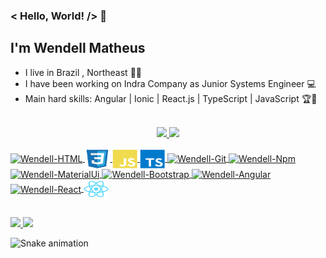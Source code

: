 ### < Hello, World! /> 👋
## I'm Wendell Matheus
- I live in Brazil , Northeast :cactus::palm_tree:
- I have been working on Indra Company as Junior Systems Engineer :computer:
- Main hard skills: Angular | Ionic | React.js | TypeScript | JavaScript :trophy::dart:
<br>

<div align="center">
  <a href="https://github.com/WendellMatheus">
  <img height="180em" src="https://github-readme-stats.vercel.app/api?username=WendellMatheus&show_icons=true&theme=tokyonight&include_all_commits=true&count_private=true"/>
  <img height="180em" src="https://github-readme-stats.vercel.app/api/top-langs/?username=WendellMatheus&layout=compact&langs_count=7&theme=tokyonight"/>
</div>  
<div style="display: inline_block"><br>
   <img align="center" alt="Wendell-HTML" height="30" width="40" src="https://cdn.jsdelivr.net/gh/devicons/devicon/icons/html5/html5-original-wordmark.svg">
  <img align="center" alt="Wendell-CSS" height="30" width="40" src="https://raw.githubusercontent.com/devicons/devicon/master/icons/css3/css3-original.svg">
  <img align="center" alt="Wendell-Js" height="30" width="40" src="https://raw.githubusercontent.com/devicons/devicon/master/icons/javascript/javascript-plain.svg">
  <img align="center" alt="Wendell-Ts" height="30" width="40" src="https://raw.githubusercontent.com/devicons/devicon/master/icons/typescript/typescript-plain.svg">
  <img align="center" alt="Wendell-Git" height="30" width="40" src="https://raw.githubusercontent.com/jmnote/z-icons/master/svg/git.svg">
  <img align="center" alt="Wendell-Npm" height="30" width="40" src="https://cdn.jsdelivr.net/gh/devicons/devicon/icons/npm/npm-original-wordmark.svg">
  <img align="center" alt="Wendell-MaterialUi" height="30" width="40" src="https://cdn.jsdelivr.net/gh/devicons/devicon/icons/materialui/materialui-original.svg">  
  <img align="center" alt="Wendell-Bootstrap" height="30" width="40" src="https://cdn.jsdelivr.net/gh/devicons/devicon/icons/bootstrap/bootstrap-original.svg">  
  <img align="center" alt="Wendell-Angular" height="30" width="40" src="https://cdn.jsdelivr.net/gh/devicons/devicon/icons/angularjs/angularjs-original.svg">
  <img align="center" alt="Wendell-React" height="30" width="40" src="https://cdn.jsdelivr.net/gh/devicons/devicon/icons/ionic/ionic-original.svg"> 
  <img align="center" alt="Wendell-React" height="30" width="40" src="https://raw.githubusercontent.com/devicons/devicon/master/icons/react/react-original.svg"> 
  
  
  ##
 
<div> 
  <a href = "mailto:wendellmatheus77@gmail.com"><img src="https://img.shields.io/badge/-Gmail-%23333?style=for-the-badge&logo=gmail&logoColor=white" target="_blank">
 <a href="https://www.linkedin.com/in/wendell-matheus-8018721ab" target="_blank"><img src="https://img.shields.io/badge/-LinkedIn-%230077B5?style=for-the-badge&logo=linkedin&logoColor=white" target="_blank"></a> 
 
  ![Snake animation](https://github.com/WendellMatheus/blob/output/github-contribution-grid-snake.svg)
 
</div>
